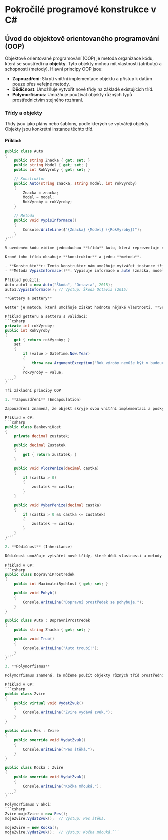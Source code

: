 # Pokročilé programové konstrukce v C#

## Úvod do objektově orientovaného programování (OOP)

Objektově orientované programování (OOP) je metoda organizace kódu, která se soustředí na **objekty**. Tyto objekty mohou mít vlastnosti (atributy) a schopnosti (metody). Hlavní principy OOP jsou:

- **Zapouzdření**: Skrytí vnitřní implementace objektu a přístup k datům pouze přes veřejné metody.
- **Dědičnost**: Umožňuje vytvořit nové třídy na základě existujících tříd.
- **Polymorfismus**: Umožňuje používat objekty různých typů prostřednictvím stejného rozhraní.

### Třídy a objekty

Třídy jsou jako plány nebo šablony, podle kterých se vytvářejí objekty. Objekty jsou konkrétní instance těchto tříd.

#### Příklad:

```csharp
public class Auto
{
    public string Znacka { get; set; }
    public string Model { get; set; }
    public int RokVyroby { get; set; }

    // Konstruktor
    public Auto(string znacka, string model, int rokVyroby)
    {
        Znacka = znacka;
        Model = model;
        RokVyroby = rokVyroby;
    }

    // Metoda
    public void VypisInformace()
    {
        Console.WriteLine($"{Znacka} {Model} ({RokVyroby})");
    }
}```

V uvedeném kódu vidíme jednoduchou **třídu** Auto, která reprezentuje nějaké auto. Třída obsahuje tři **atributy** (vlastnosti): Znacka, Model a RokVyroby. Tyto vlastnosti jsou veřejné, což znamená, že jsou dostupné odkudkoliv v programu, a jsou definovány pomocí tzv. **getterů** a **setterů**.

Kromě toho třída obsahuje **konstruktor** a jednu **metodu**.

- **Konstrukto**r: Tento konstruktor nám umožňuje vytvářet instance třídy Auto a ihned nastavit jejich vlastnosti.
- **Metoda VypisInformace()**: Vypisuje informace o autě (značka, model a rok výroby) do konzole.

Příklad použití:
Auto auto1 = new Auto("Škoda", "Octavia", 2015);
auto1.VypisInformace(); // Výstup: Škoda Octavia (2015)

**Gettery a settery**

Getter je metoda, která umožňuje získat hodnotu nějaké vlastnosti. **Setter** je metoda, která umožňuje nastavit hodnotu nějaké vlastnosti. V C# se používá zkrácená syntaxe pro gettery a settery - automatické vlastnosti.

Příklad getteru a setteru s validací:
```csharp
private int rokVyroby;
public int RokVyroby
{
    get { return rokVyroby; }
    set
    {
        if (value > DateTime.Now.Year)
        {
            throw new ArgumentException("Rok výroby nemůže být v budoucnosti.");
        }
        rokVyroby = value;
    }
}```

Tři základní principy OOP

1. **Zapouzdření** (Encapsulation)

Zapouzdření znamená, že objekt skryje svou vnitřní implementaci a poskytuje přístup k datům pouze prostřednictvím veřejných metod.

Příklad v C#:
```csharp
public class BankovniUcet
{
    private decimal zustatek;

    public decimal Zustatek
    {
        get { return zustatek; }
    }

    public void VlozPenize(decimal castka)
    {
        if (castka > 0)
        {
            zustatek += castka;
        }
    }

    public void VyberPenize(decimal castka)
    {
        if (castka > 0 && castka <= zustatek)
        {
            zustatek -= castka;
        }
    }
}```

2. **Dědičnost** (Inheritance)

Dědičnost umožňuje vytvářet nové třídy, které dědí vlastnosti a metody z jiné třídy.

Příklad v C#:
```csharp
public class DopravniProstredek
{
    public int MaximalniRychlost { get; set; }

    public void Pohyb()
    {
        Console.WriteLine("Dopravní prostředek se pohybuje.");
    }
}

public class Auto : DopravniProstredek
{
    public string Znacka { get; set; }

    public void Trub()
    {
        Console.WriteLine("Auto troubí!");
    }
}```

3. **Polymorfismus**

Polymorfismus znamená, že můžeme použít objekty různých tříd prostřednictvím stejného rozhraní nebo metody.

Příklad v C#:
```csharp
public class Zvire
{
    public virtual void VydatZvuk()
    {
        Console.WriteLine("Zvire vydává zvuk.");
    }
}

public class Pes : Zvire
{
    public override void VydatZvuk()
    {
        Console.WriteLine("Pes štěká.");
    }
}

public class Kocka : Zvire
{
    public override void VydatZvuk()
    {
        Console.WriteLine("Kočka mňouká.");
    }
}```

Polymorfismus v akci:
```csharp
Zvire mojeZvire = new Pes();
mojeZvire.VydatZvuk();  // Výstup: Pes štěká.

mojeZvire = new Kocka();
mojeZvire.VydatZvuk();  // Výstup: Kočka mňouká.```
